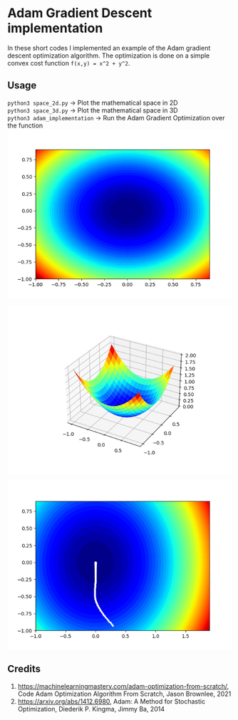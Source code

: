 # Adam Gradient Descent implementation
In these short codes I implemented an example of the Adam gradient descent optimization algorithm.
The optimization is done on a simple convex cost function `f(x,y) = x^2 + y^2`.

## Usage
`python3 space_2d.py`	-> Plot the mathematical space in 2D <br>
`python3 space_3d.py`	-> Plot the mathematical space in 3D <br>
`python3 adam_implementation`	-> Run the Adam Gradient Optimization over the function<br> 
![plot](./imgs/2d.png)<br>

![plot](./imgs/3d.png)<br>

![plot](./imgs/otpim.png)<br>
## Credits
1. https://machinelearningmastery.com/adam-optimization-from-scratch/, Code Adam Optimization Algorithm From Scratch, Jason Brownlee, 2021
2. https://arxiv.org/abs/1412.6980, Adam: A Method for Stochastic Optimization, Diederik P. Kingma, Jimmy Ba, 2014
